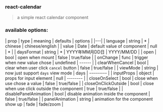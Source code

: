 ### react-calendar
> a simple react calendar component

### available options:

| prop | type | meaning | defaults | options |
|---|
| language | string  | * | chinese | chinese/english |
| value | Date | default value of component | null | * |
| daysFormat | string | * | YYYY年MM月DD日 | YYYY/MM/DD |
| open | bool | open when mount | false | true/false |
| onChange | func | trigger when new value chose | undefined | ------ |
| clearWhenCancel | bool | clear when user click `cancel` button | false | true/false |
| viewMode | string | now just support `days` view mode | days | --------- |
| inputProps | object | props for input element | null | -------- |
| closeOnSelect | bool | close when use chose a value | false | true/false |
| closeOnClickOutside | bool | close when use click outside the component | true | true/false |
| disablePanelAnimation | bool | disable animation inside the component | false | true/false |
| panelAnimation | string | animation for the component show up | fade | fade/zoom |